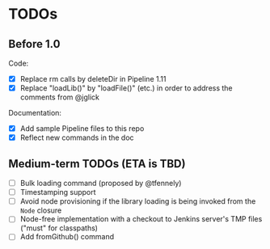 
TODOs
=====

Before 1.0
---

Code:
* [x] Replace rm calls by deleteDir in Pipeline 1.11
* [x] Replace "loadLib()" by "loadFile()" (etc.) in order to address the comments from @jglick

Documentation:
* [x] Add sample Pipeline files to this repo
* [x] Reflect new commands in the doc

Medium-term TODOs (ETA is TBD)
---
* [ ] Bulk loading command (proposed by @tfennely)
* [ ] Timestamping support
* [ ] Avoid node provisioning if the library loading is being invoked from the <code>Node</code> closure
* [ ] Node-free implementation with a checkout to Jenkins server's TMP files ("must" for classpaths)
* [ ] Add fromGithub() command
